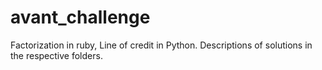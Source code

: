 # avant_challenge

Factorization in ruby, Line of credit in Python. Descriptions of solutions in the respective folders.
